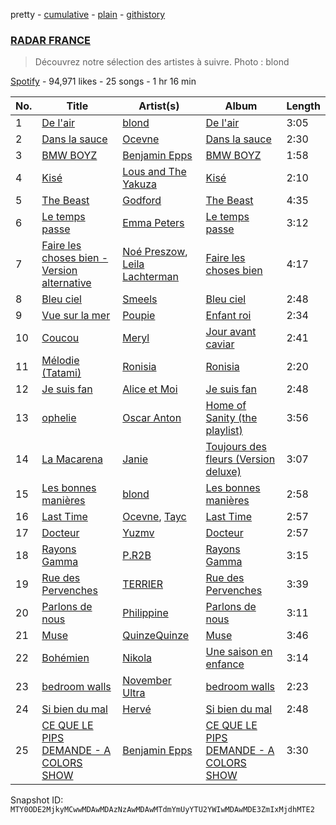 pretty - [cumulative](/playlists/cumulative/37i9dQZF1DWWNlI0CRgWup.md) - [plain](/playlists/plain/37i9dQZF1DWWNlI0CRgWup) - [githistory](https://github.githistory.xyz/mackorone/spotify-playlist-archive/blob/main/playlists/plain/37i9dQZF1DWWNlI0CRgWup)

### [RADAR FRANCE](https://open.spotify.com/playlist/37i9dQZF1DWWNlI0CRgWup)

> Découvrez notre sélection des artistes à suivre\. Photo : blond

[Spotify](https://open.spotify.com/user/spotify) - 94,971 likes - 25 songs - 1 hr 16 min

| No. | Title | Artist(s) | Album | Length |
|---|---|---|---|---|
| 1 | [De l'air](https://open.spotify.com/track/3RwiaS8Oala36KdO9mkRZU) | [blond](https://open.spotify.com/artist/6bAfbEF8yCMBTtXEBFLh2x) | [De l'air](https://open.spotify.com/album/1y9oWG3buItRT8Ew4aRStV) | 3:05 |
| 2 | [Dans la sauce](https://open.spotify.com/track/0auHcOjJqevDw665HOHpma) | [Ocevne](https://open.spotify.com/artist/0K4D8NX2d2sMQlvWcfLhSL) | [Dans la sauce](https://open.spotify.com/album/3fIp7AU4MqwWu8ABwSbZER) | 2:30 |
| 3 | [BMW BOYZ](https://open.spotify.com/track/1oBSDxr6s8mVZPf1vcF6J9) | [Benjamin Epps](https://open.spotify.com/artist/2quhaEEtVvUNS0HwL1EJNn) | [BMW BOYZ](https://open.spotify.com/album/1q7JfRmk5FoF8XGlCaY0r2) | 1:58 |
| 4 | [Kisé](https://open.spotify.com/track/29lLqXN6gPZv4Ol92YmkRn) | [Lous and The Yakuza](https://open.spotify.com/artist/2HPiMwJktBXqakN0hnON2R) | [Kisé](https://open.spotify.com/album/2TR6TpIejD4LrZQW7476c1) | 2:10 |
| 5 | [The Beast](https://open.spotify.com/track/5nE5gmDADdXZ3LwES22kYt) | [Godford](https://open.spotify.com/artist/4pUwtnbS6FdBniLp410AOu) | [The Beast](https://open.spotify.com/album/3U9XwEP5Ia637qr6yX3578) | 4:35 |
| 6 | [Le temps passe](https://open.spotify.com/track/24o720A8MCkwTWWytpMZld) | [Emma Peters](https://open.spotify.com/artist/6lY6kOVMG0mR07JTzU33o5) | [Le temps passe](https://open.spotify.com/album/2JZquiQA5Vg3J0HYokRdyE) | 3:12 |
| 7 | [Faire les choses bien \- Version alternative](https://open.spotify.com/track/6sqYnu5QuI8e1JwxlbwFs4) | [Noé Preszow](https://open.spotify.com/artist/6CZhbpXpR3VJNQWFkwd2Ic), [Leila Lachterman](https://open.spotify.com/artist/0BGUI2bNrW2XeDvxQBPqGT) | [Faire les choses bien](https://open.spotify.com/album/5ElfdD5QqQ5HB3c67fA3x3) | 4:17 |
| 8 | [Bleu ciel](https://open.spotify.com/track/7al5eTCBSN7klkRl7FEJqm) | [Smeels](https://open.spotify.com/artist/6FyY3mlFrDdKUX35GrzeOZ) | [Bleu ciel](https://open.spotify.com/album/5thRrdDMwAy3lVxh3MKfUU) | 2:48 |
| 9 | [Vue sur la mer](https://open.spotify.com/track/6YkaP9iPyhk4tqZ6GcnTuU) | [Poupie](https://open.spotify.com/artist/71x0OO2toFjXrMRcufL9tv) | [Enfant roi](https://open.spotify.com/album/6zz44IeTCesmYEWHPhMgkI) | 2:34 |
| 10 | [Coucou](https://open.spotify.com/track/3kiTnvHHKipoAwa40GTGGy) | [Meryl](https://open.spotify.com/artist/1AT8NKdQOU0EVPu6ehN4NA) | [Jour avant caviar](https://open.spotify.com/album/4PX1ZZFjRIhHG57nRSP4mF) | 2:41 |
| 11 | [Mélodie \(Tatami\)](https://open.spotify.com/track/78cYGQUXUNS5LZuNRzeqk7) | [Ronisia](https://open.spotify.com/artist/4krMq8pXkLVTGplpYgHlnV) | [Ronisia](https://open.spotify.com/album/5T2XIptVJAJM0KIs6aWxWo) | 2:20 |
| 12 | [Je suis fan](https://open.spotify.com/track/0ek3SCgTcQBeRE897H2IDp) | [Alice et Moi](https://open.spotify.com/artist/1NcCVE1FRpBSlN3LcAfhn3) | [Je suis fan](https://open.spotify.com/album/6CDA4RgsL8Mney02IwKaPH) | 2:48 |
| 13 | [ophelie](https://open.spotify.com/track/7CaFGdmcY0tZev9f6zKzDR) | [Oscar Anton](https://open.spotify.com/artist/1g3dAnqp218LiNN9ng5dIh) | [Home of Sanity \(the playlist\)](https://open.spotify.com/album/56lKtiUwaGjhT1qwSY2aFU) | 3:56 |
| 14 | [La Macarena](https://open.spotify.com/track/6N8ja8D3Ay52DnGDLKdrHX) | [Janie](https://open.spotify.com/artist/2WSFLb1izcqFnU9KakhCnU) | [Toujours des fleurs \(Version deluxe\)](https://open.spotify.com/album/1UK0794RKtEfbCRhUV2yRj) | 3:07 |
| 15 | [Les bonnes manières](https://open.spotify.com/track/1tmEnZhAhwUjzwJ7L0QFAh) | [blond](https://open.spotify.com/artist/6bAfbEF8yCMBTtXEBFLh2x) | [Les bonnes manières](https://open.spotify.com/album/3x9CnMbpz96ggiCQATfLQ4) | 2:58 |
| 16 | [Last Time](https://open.spotify.com/track/2Ibz7YggOBpCHDEamETUFq) | [Ocevne](https://open.spotify.com/artist/0K4D8NX2d2sMQlvWcfLhSL), [Tayc](https://open.spotify.com/artist/7gU9VyFRN3JWPJ5oHOil60) | [Last Time](https://open.spotify.com/album/6k0C4P2h1qRr3HORw3ziNg) | 2:57 |
| 17 | [Docteur](https://open.spotify.com/track/1qCQFjFqqDR1p2uorkJZfI) | [Yuzmv](https://open.spotify.com/artist/1cYA2rnKwpVYe9iVH3Djjm) | [Docteur](https://open.spotify.com/album/7APXfTmDk0JVFyEIjZmZsS) | 2:57 |
| 18 | [Rayons Gamma](https://open.spotify.com/track/3vk4CWWFlo1UAjCFG6ctZq) | [P.R2B](https://open.spotify.com/artist/6R6tuqCxJRopO4bE8nfLGk) | [Rayons Gamma](https://open.spotify.com/album/6ehX4nmU1nqwljgu7ZPbbn) | 3:15 |
| 19 | [Rue des Pervenches](https://open.spotify.com/track/3UcIv7IH3RFHKOVOAJEgiz) | [TERRIER](https://open.spotify.com/artist/3GdYpfWMn7epxH2sHheonJ) | [Rue des Pervenches](https://open.spotify.com/album/1vULaCp3YiTYTzgUdPemW5) | 3:39 |
| 20 | [Parlons de nous](https://open.spotify.com/track/4ReQJvkxH6Ab1H2aeQToU8) | [Philippine](https://open.spotify.com/artist/0jm6JzrAGaSgKY02PI2k4E) | [Parlons de nous](https://open.spotify.com/album/7BhzlJRv10yLohFzjJUKkk) | 3:11 |
| 21 | [Muse](https://open.spotify.com/track/2GbXqAm1ltbCEsqxiX58wj) | [QuinzeQuinze](https://open.spotify.com/artist/2SWMwDn0bu2QcXwBWznf5u) | [Muse](https://open.spotify.com/album/7qhBt3pifRbw80VktPuqWY) | 3:46 |
| 22 | [Bohémien](https://open.spotify.com/track/4F32E00xHDsgqGNsxLeSmG) | [Nikola](https://open.spotify.com/artist/0JEBnGhyAmu2hlEgZE2Ydj) | [Une saison en enfance](https://open.spotify.com/album/2uc49yePXwHHO205fQi7jQ) | 3:14 |
| 23 | [bedroom walls](https://open.spotify.com/track/7AQocoPIOuhVfdxnogZgf8) | [November Ultra](https://open.spotify.com/artist/0naOCLau0NmL1kdFlbZAfr) | [bedroom walls](https://open.spotify.com/album/2SF5uQ1lC1OmlnpMYlOv9U) | 2:23 |
| 24 | [Si bien du mal](https://open.spotify.com/track/7cch3mlEo2IfYgyrjyDwFv) | [Hervé](https://open.spotify.com/artist/3mNXGOPYzxYiGxttEvJ9hx) | [Si bien du mal](https://open.spotify.com/album/61CY05oYakpa1dSBi6Pqxh) | 2:48 |
| 25 | [CE QUE LE PIPS DEMANDE \- A COLORS SHOW](https://open.spotify.com/track/6vnFX4F6QdMX8LN1pwsrfE) | [Benjamin Epps](https://open.spotify.com/artist/2quhaEEtVvUNS0HwL1EJNn) | [CE QUE LE PIPS DEMANDE \- A COLORS SHOW](https://open.spotify.com/album/3RYuX3dqqAsDsvenKA75TF) | 3:30 |

Snapshot ID: `MTY0ODE2MjkyMCwwMDAwMDAzNzAwMDAwMTdmYmUyYTU2YWIwMDAwMDE3ZmIxMjdhMTE2`